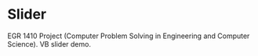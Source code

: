 # Slider
EGR 1410 Project (Computer Problem Solving in Engineering and Computer Science). VB slider demo.
